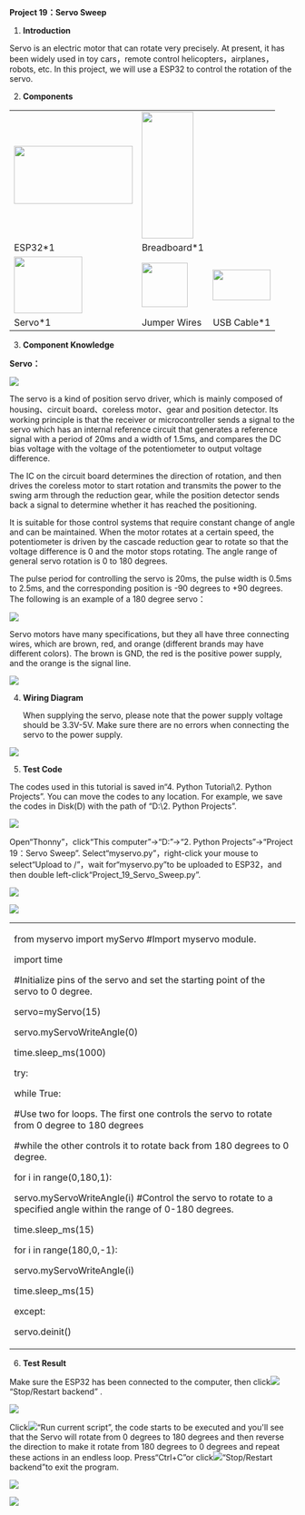**Project 19：Servo Sweep**

1.  **Introduction**

Servo is an electric motor that can rotate very precisely. At present,
it has been widely used in toy cars，remote control
helicopters，airplanes，robots, etc. In this project, we will use a
ESP32 to control the rotation of the servo.

2.  **Components**

<table>
<tbody>
<tr class="odd">
<td><img src="https://raw.githubusercontent.com/keyestudio/KS5011-KS5011F-Keyestudio-ESP32-Learning-Kit-Complete-Edition-Python/master/media/56053f7126905c6def63919c661d5c0a.jpeg" style="width:2.17847in;height:1.0625in" /></td>
<td><img src="https://raw.githubusercontent.com/keyestudio/KS5011-KS5011F-Keyestudio-ESP32-Learning-Kit-Complete-Edition-Python/master/media/e380dd26e4825be9a768973802a55fe6.png" style="width:0.94722in;height:2.32014in" /></td>
<td></td>
</tr>
<tr class="even">
<td>ESP32*1</td>
<td>Breadboard*1</td>
<td></td>
</tr>
<tr class="odd">
<td><img src="https://raw.githubusercontent.com/keyestudio/KS5011-KS5011F-Keyestudio-ESP32-Learning-Kit-Complete-Edition-Python/master/media/cd0bc424e9916881a1a903793821a042.png" style="width:1.25417in;height:1.04792in" /></td>
<td><img src="https://raw.githubusercontent.com/keyestudio/KS5011-KS5011F-Keyestudio-ESP32-Learning-Kit-Complete-Edition-Python/master/media/c801a7baee258ff7f5f28ac6e9a7097b.png" style="width:0.84722in;height:0.81389in" /></td>
<td><img src="https://raw.githubusercontent.com/keyestudio/KS5011-KS5011F-Keyestudio-ESP32-Learning-Kit-Complete-Edition-Python/master/media/7dcbd02995be3c142b2f97df7f7c03ce.png" style="width:1.05903in;height:0.56667in" /></td>
</tr>
<tr class="even">
<td>Servo*1</td>
<td>Jumper Wires</td>
<td>USB Cable*1</td>
</tr>
</tbody>
</table>

3.  **Component Knowledge**

**Servo：**

![](/media/99830768916233a9c5900ac399006c17.png)

The servo is a kind of position servo driver, which is mainly composed
of housing、circuit board、coreless motor、gear and position detector. Its
working principle is that the receiver or microcontroller sends a signal
to the servo which has an internal reference circuit that generates a
reference signal with a period of 20ms and a width of 1.5ms, and
compares the DC bias voltage with the voltage of the potentiometer to
output voltage difference.

The IC on the circuit board determines the direction of rotation, and
then drives the coreless motor to start rotation and transmits the power
to the swing arm through the reduction gear, while the position detector
sends back a signal to determine whether it has reached the positioning.

It is suitable for those control systems that require constant change of
angle and can be maintained. When the motor rotates at a certain speed,
the potentiometer is driven by the cascade reduction gear to rotate so
that the voltage difference is 0 and the motor stops rotating. The angle
range of general servo rotation is 0 to 180 degrees.

The pulse period for controlling the servo is 20ms, the pulse width is
0.5ms to 2.5ms, and the corresponding position is -90 degrees to +90
degrees. The following is an example of a 180 degree servo：

![](/media/708316fde05c62113a3024e0efb0c237.jpeg)

Servo motors have many specifications, but they all have three
connecting wires, which are brown, red, and orange (different brands may
have different colors). The brown is GND, the red is the positive power
supply, and the orange is the signal line.

![](/media/3f5bc31305e64108bed3b3619d602891.jpeg)

4.  **Wiring Diagram**
    
    When supplying the servo, please note that the power supply voltage
    should be 3.3V-5V. Make sure there are no errors when connecting the
    servo to the power supply.

![](/media/39621cc861e5f7c189a047b7f0bbd0be.png)

5.  **Test Code**

The codes used in this tutorial is saved in“4. Python Tutorial\\2.
Python Projects”. You can move the codes to any location. For example,
we save the codes in Disk(D) with the path of “D:\\2. Python Projects”.

![](/media/906b7d4391131929a6b0726f7f5bab30.png)

Open“Thonny”，click“This computer”→“D:”→“2. Python Projects”→“Project
19：Servo Sweep”. Select“myservo.py”，right-click your mouse to
select“Upload to /”，wait for“myservo.py”to be uploaded to ESP32，and
then double left-click“Project\_19\_Servo\_Sweep.py”.

![](/media/61723626d98b37ffdaa0d9faffc374c9.png)

![](/media/7faf94bca6fd3a17bb276b31f7531a34.png)

<table>
<tbody>
<tr class="odd">
<td><p>from myservo import myServo #Import myservo module.</p>
<p>import time</p>
<p>#Initialize pins of the servo and set the starting point of the servo to 0 degree.</p>
<p>servo=myServo(15)</p>
<p>servo.myServoWriteAngle(0)</p>
<p>time.sleep_ms(1000)</p>
<p>try:</p>
<p>while True:</p>
<p>#Use two for loops. The first one controls the servo to rotate from 0 degree to 180 degrees</p>
<p>#while the other controls it to rotate back from 180 degrees to 0 degree.</p>
<p>for i in range(0,180,1):</p>
<p>servo.myServoWriteAngle(i) #Control the servo to rotate to a specified angle within the range of 0-180 degrees.</p>
<p>time.sleep_ms(15)</p>
<p>for i in range(180,0,-1):</p>
<p>servo.myServoWriteAngle(i)</p>
<p>time.sleep_ms(15)</p>
<p>except:</p>
<p>servo.deinit()</p></td>
</tr>
</tbody>
</table>

6.  **Test Result**

Make sure the ESP32 has been connected to the computer, then
click![](/media/27451c8a9c13e29d02bc0f5831cfaf1f.png)“Stop/Restart backend” .

![](/media/01a44d90da6e1717fa34e87db3848db3.png)

Click![](/media/da852227207616ccd9aff28f19e02690.png)“Run current script”, the code starts to be
executed and you'll see that the Servo will rotate from 0 degrees to 180
degrees and then reverse the direction to make it rotate from 180
degrees to 0 degrees and repeat these actions in an endless loop.
Press“Ctrl+C”or click![](/media/27451c8a9c13e29d02bc0f5831cfaf1f.png)“Stop/Restart backend”to
exit the program.

![](/media/22a9496d01eadd96c9184375011a5c61.png)

![](/media/c5250405a4290ecb2d758ff1097310c7.png)
